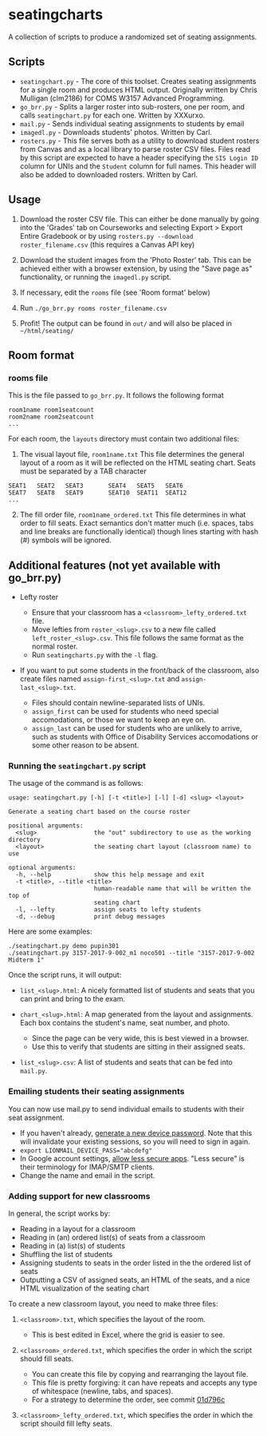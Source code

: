 # seatingcharts

A collection of scripts to produce a randomized set of seating assignments.


## Scripts

* `seatingchart.py` - The core of this toolset. Creates seating assignments for a single room and produces HTML output. Originally written by Chris Mulligan (clm2186) for COMS W3157 Advanced Programming.
* `go_brr.py` - Splits a larger roster into sub-rosters, one per room, and calls `seatingchart.py` for each one. Written by XXXurxo.
* `mail.py` - Sends individual seating assignments to students by email
* `imagedl.py` - Downloads students' photos. Written by Carl.
* `rosters.py` - This file serves both as a utility to download student rosters from Canvas and as a local library to parse roster CSV files. Files read by this script are expected to have a header specifying the `SIS Login ID` column for UNIs and the `Student` column for full names. This header will also be added to downloaded rosters. Written by Carl.

## Usage

1. Download the roster CSV file. This can either be done manually by going into the 'Grades' tab on Courseworks and selecting Export > Export Entire Gradebook or by using `rosters.py --download roster_filename.csv` (this requires a Canvas API key)

2. Download the student images from the 'Photo Roster' tab. This can be achieved either with a browser extension, by using the "Save page as" functionality, or running the `imagedl.py` script.

3. If necessary, edit the `rooms` file (see 'Room format' below)

4. Run `./go_brr.py rooms roster_filename.csv`

5. Profit! The output can be found in `out/` and will also be placed in `~/html/seating/`

## Room format

### rooms file

This is the file passed to `go_brr.py`. It follows the following format

```
room1name room1seatcount
room2name room2seatcount
...
```

For each room, the `layouts` directory must contain two additional files:
1. The visual layout file, `room1name.txt`
This file determines the general layout of a room as it will be reflected on the HTML seating chart. Seats must be separated by a TAB character

```
SEAT1	SEAT2	SEAT3		SEAT4	SEAT5	SEAT6
SEAT7	SEAT8	SEAT9		SEAT10	SEAT11	SEAT12
...
```

2. The fill order file, `room1name_ordered.txt`
This file determines in what order to fill seats. Exact semantics don't matter much (i.e. spaces, tabs and line breaks are functionally identical) though lines starting with hash (#) symbols will be ignored.

## Additional features (not yet available with go_brr.py)
*   Lefty roster
    -   Ensure that your classroom has a `<classroom>_lefty_ordered.txt` file.
    -   Move lefties from `roster_<slug>.csv` to a new file called
        `left_roster_<slug>.csv`. This file follows the same format as the normal roster.
    -   Run `seatingcharts.py` with the `-l` flag.

*   If you want to put some students in the front/back of the classroom, also
    create files named `assign-first_<slug>.txt` and `assign-last_<slug>.txt`.
    -   Files should contain newline-separated lists of UNIs.
    -   `assign_first` can be used for students who need special accomodations,
        or those we want to keep an eye on.
    -   `assign_last` can be used for students who are unlikely to arrive, such
        as students with Office of Disability Services accomodations or some
        other reason to be absent.


### Running the `seatingchart.py` script

The usage of the command is as follows:

    usage: seatingchart.py [-h] [-t <title>] [-l] [-d] <slug> <layout>

    Generate a seating chart based on the course roster

    positional arguments:
      <slug>                the "out" subdirectory to use as the working directory
      <layout>              the seating chart layout (classroom name) to use

    optional arguments:
      -h, --help            show this help message and exit
      -t <title>, --title <title>
                            human-readable name that will be written the top of
                            seating chart
      -l, --lefty           assign seats to lefty students
      -d, --debug           print debug messages

Here are some examples:

    ./seatingchart.py demo pupin301
    ./seatingchart.py 3157-2017-9-002_m1 noco501 --title "3157-2017-9-002 Midterm 1"

Once the script runs, it will output:

*   `list_<slug>.html`: A nicely formatted list of students and seats that you can
    print and bring to the exam.

*   `chart_<slug>.html`: A map generated from the layout and assignments. Each box
    contains the student's name, seat number, and photo.
    -   Since the page can be very wide, this is best viewed in a browser.
    -   Use this to verify that students are sitting in their assigned seats.

*   `list_<slug>.csv`: A list of students and seats that can be fed into
    `mail.py`.


### Emailing students their seating assignments

You can now use mail.py to send individual emails to students with their seat assignment.

* If you haven't already, [generate a new device password](https://uniapp.cc.columbia.edu/acctmanage/devicepass). Note that this will invalidate your existing sessions, so you will need to sign in again.
* `export LIONMAIL_DEVICE_PASS="abcdefg"`
* In Google account settings, [allow less secure apps](https://cuit.columbia.edu/lionmail-allow-less-secure-apps). "Less secure" is their terminology for IMAP/SMTP clients.
* Change the name and email in the script.


### Adding support for new classrooms

In general, the script works by:

*   Reading in a layout for a classroom
*   Reading in (an) ordered list(s) of seats from a classroom
*   Reading in (a) list(s) of students
*   Shuffling the list of students
*   Assigning students to seats in the order listed in the the ordered list of seats
*   Outputting a CSV of assigned seats, an HTML of the seats, and a nice HTML visualization of the seating chart

To create a new classroom layout, you need to make three files:

1.  `<classroom>.txt`, which specifies the layout of the room.
    -   This is best edited in Excel, where the grid is easier to see.

2.  `<classroom>_ordered.txt`, which specifies the order in which the script
    should fill seats.
    -   You can create this file by copying and rearranging the layout file.
    -   This file is pretty forgiving: it can have repeats and accepts any type
        of whitespace (newline, tabs, and spaces).
    -   For a strategy to determine the order, see commit
        [01d796c](https://github.com/cs3157/seatingcharts/commit/01d796ca3ed805d97b72be7f9024b3cd6564430f)
3.  `<classroom>_lefty_ordered.txt`, which specifies the order in which the script
    shouild fill lefty seats.
